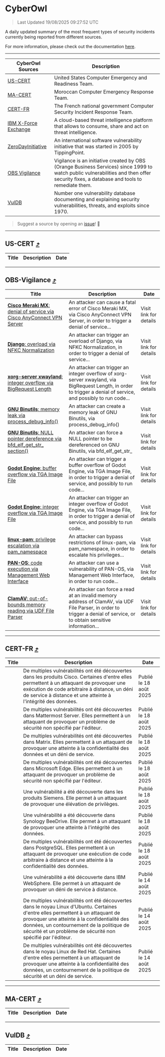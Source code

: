 
 <div id='top'></div>

# CyberOwl

 > Last Updated 19/08/2025 09:27:52 UTC
 
 A daily updated summary of the most frequent types of security incidents currently being reported from different sources.
 
 For more information, please check out the documentation [here](./docs/README.md).
 
 ---
 |CyberOwl Sources|Description|
 |---|---|
 |[US-CERT](#us-cert-arrow_heading_up)|United States Computer Emergency and Readiness Team.|
 |[MA-CERT](#ma-cert-arrow_heading_up)|Moroccan Computer Emergency Response Team.|
 |[CERT-FR](#cert-fr-arrow_heading_up)|The French national government Computer Security Incident Response Team.|
 |[IBM X-Force Exchange](#ibmcloud-arrow_heading_up)|A cloud-based threat intelligence platform that allows to consume, share and act on threat intelligence.|
 |[ZeroDayInitiative](#zerodayinitiative-arrow_heading_up)|An international software vulnerability initiative that was started in 2005 by TippingPoint.|
 |[OBS Vigilance](#obs-vigilance-arrow_heading_up)|Vigilance is an initiative created by OBS (Orange Business Services) since 1999 to watch public vulnerabilities and then offer security fixes, a database and tools to remediate them.|
 |[VulDB](#vuldb-arrow_heading_up)|Number one vulnerability database documenting and explaining security vulnerabilities, threats, and exploits since 1970.|
 
 > Suggest a source by opening an [issue](https://github.com/karimhabush/cyberowl/issues)! :raised_hands:
 ---

## US-CERT [:arrow_heading_up:](#cyberowl)

 |Title|Description|Date|
 |---|---|---|
 
 ---

## OBS-Vigilance [:arrow_heading_up:](#cyberowl)

 |Title|Description|Date|
 |---|---|---|
 |[<a href="https://vigilance.fr/vulnerability/Cisco-Meraki-MX-denial-of-service-via-Cisco-AnyConnect-VPN-Server-47480" class="noirorange"><b>Cisco Meraki MX</b>: denial of service via Cisco AnyConnect VPN Server</a>](https://vigilance.fr/vulnerability/Cisco-Meraki-MX-denial-of-service-via-Cisco-AnyConnect-VPN-Server-47480)|An attacker can cause a fatal error of Cisco Meraki MX, via Cisco AnyConnect VPN Server, in order to trigger a denial of service...|Visit link for details|
 |[<a href="https://vigilance.fr/vulnerability/Django-overload-via-NFKC-Normalization-47478" class="noirorange"><b>Django</b>: overload via NFKC Normalization</a>](https://vigilance.fr/vulnerability/Django-overload-via-NFKC-Normalization-47478)|An attacker can trigger an overload of Django, via NFKC Normalization, in order to trigger a denial of service...|Visit link for details|
 |[<a href="https://vigilance.fr/vulnerability/xorg-server-xwayland-integer-overflow-via-BigRequest-Length-47477" class="noirorange"><b>xorg-server  xwayland</b>: integer overflow via BigRequest Length</a>](https://vigilance.fr/vulnerability/xorg-server-xwayland-integer-overflow-via-BigRequest-Length-47477)|An attacker can trigger an integer overflow of xorg-server  xwayland, via BigRequest Length, in order to trigger a denial of service, and possibly to run code...|Visit link for details|
 |[<a href="https://vigilance.fr/vulnerability/GNU-Binutils-memory-leak-via-process-debug-info-47844" class="noirorange"><b>GNU Binutils</b>: memory leak via process_debug_info()</a>](https://vigilance.fr/vulnerability/GNU-Binutils-memory-leak-via-process-debug-info-47844)|An attacker can create a memory leak of GNU Binutils, via process_debug_info()|Visit link for details|
 |[<a href="https://vigilance.fr/vulnerability/GNU-Binutils-NULL-pointer-dereference-via-bfd-elf-get-str-section-47843" class="noirorange"><b>GNU Binutils</b>: NULL pointer dereference via bfd_elf_get_str_<wbr>section()</wbr></a>](https://vigilance.fr/vulnerability/GNU-Binutils-NULL-pointer-dereference-via-bfd-elf-get-str-section-47843)|An attacker can force a NULL pointer to be dereferenced on GNU Binutils, via bfd_elf_get_str_|Visit link for details|
 |[<a href="https://vigilance.fr/vulnerability/Godot-Engine-buffer-overflow-via-TGA-Image-File-47476" class="noirorange"><b>Godot Engine</b>: buffer overflow via TGA Image File</a>](https://vigilance.fr/vulnerability/Godot-Engine-buffer-overflow-via-TGA-Image-File-47476)|An attacker can trigger a buffer overflow of Godot Engine, via TGA Image File, in order to trigger a denial of service, and possibly to run code...|Visit link for details|
 |[<a href="https://vigilance.fr/vulnerability/Godot-Engine-integer-overflow-via-TGA-Image-File-47475" class="noirorange"><b>Godot Engine</b>: integer overflow via TGA Image File</a>](https://vigilance.fr/vulnerability/Godot-Engine-integer-overflow-via-TGA-Image-File-47475)|An attacker can trigger an integer overflow of Godot Engine, via TGA Image File, in order to trigger a denial of service, and possibly to run code...|Visit link for details|
 |[<a href="https://vigilance.fr/vulnerability/linux-pam-privilege-escalation-via-pam-namespace-47474" class="noirorange"><b>linux-pam</b>: privilege escalation via pam_namespace</a>](https://vigilance.fr/vulnerability/linux-pam-privilege-escalation-via-pam-namespace-47474)|An attacker can bypass restrictions of linux-pam, via pam_namespace, in order to escalate his privileges...|Visit link for details|
 |[<a href="https://vigilance.fr/vulnerability/PAN-OS-code-execution-via-Management-Web-Interface-45691" class="noirorange"><b>PAN-OS</b>: code execution via Management Web Interface</a>](https://vigilance.fr/vulnerability/PAN-OS-code-execution-via-Management-Web-Interface-45691)|An attacker can use a vulnerability of PAN-OS, via Management Web Interface, in order to run code...|Visit link for details|
 |[<a href="https://vigilance.fr/vulnerability/ClamAV-out-of-bounds-memory-reading-via-UDF-File-Parser-47473" class="noirorange"><b>ClamAV</b>: out-of-bounds memory reading via UDF File Parser</a>](https://vigilance.fr/vulnerability/ClamAV-out-of-bounds-memory-reading-via-UDF-File-Parser-47473)|An attacker can force a read at an invalid memory address of ClamAV, via UDF File Parser, in order to trigger a denial of service, or to obtain sensitive information...|Visit link for details|
 
 ---

## CERT-FR [:arrow_heading_up:](#cyberowl)

 |Title|Description|Date|
 |---|---|---|
 |[](https://www.cert.ssi.gouv.fr/avis/CERTFR-2025-AVI-0708/)|De multiples vulnérabilités ont été découvertes dans les produits Cisco. Certaines d'entre elles permettent à un attaquant de provoquer une exécution de code arbitraire à distance, un déni de service à distance et une atteinte à l'intégrité des données.|Publié le 18 août 2025|
 |[](https://www.cert.ssi.gouv.fr/avis/CERTFR-2025-AVI-0707/)|De multiples vulnérabilités ont été découvertes dans Mattermost Server. Elles permettent à un attaquant de provoquer un problème de sécurité non spécifié par l'éditeur.|Publié le 18 août 2025|
 |[](https://www.cert.ssi.gouv.fr/avis/CERTFR-2025-AVI-0706/)|De multiples vulnérabilités ont été découvertes dans Matrix. Elles permettent à un attaquant de provoquer une atteinte à la confidentialité des données et un déni de service.|Publié le 18 août 2025|
 |[](https://www.cert.ssi.gouv.fr/avis/CERTFR-2025-AVI-0705/)|De multiples vulnérabilités ont été découvertes dans Microsoft Edge. Elles permettent à un attaquant de provoquer un problème de sécurité non spécifié par l'éditeur.|Publié le 18 août 2025|
 |[](https://www.cert.ssi.gouv.fr/avis/CERTFR-2025-AVI-0704/)|Une vulnérabilité a été découverte dans les produits Siemens. Elle permet à un attaquant de provoquer une élévation de privilèges.|Publié le 18 août 2025|
 |[](https://www.cert.ssi.gouv.fr/avis/CERTFR-2025-AVI-0703/)|Une vulnérabilité a été découverte dans Synology BeeDrive. Elle permet à un attaquant de provoquer une atteinte à l'intégrité des données.|Publié le 18 août 2025|
 |[](https://www.cert.ssi.gouv.fr/avis/CERTFR-2025-AVI-0702/)|De multiples vulnérabilités ont été découvertes dans PostgreSQL. Elles permettent à un attaquant de provoquer une exécution de code arbitraire à distance et une atteinte à la confidentialité des données.|Publié le 18 août 2025|
 |[](https://www.cert.ssi.gouv.fr/avis/CERTFR-2025-AVI-0701/)|Une vulnérabilité a été découverte dans IBM WebSphere. Elle permet à un attaquant de provoquer un déni de service à distance.|Publié le 14 août 2025|
 |[](https://www.cert.ssi.gouv.fr/avis/CERTFR-2025-AVI-0700/)|De multiples vulnérabilités ont été découvertes dans le noyau Linux d'Ubuntu. Certaines d'entre elles permettent à un attaquant de provoquer une atteinte à la confidentialité des données, un contournement de la politique de sécurité et un problème de sécurité non spécifié par l'éditeur.|Publié le 14 août 2025|
 |[](https://www.cert.ssi.gouv.fr/avis/CERTFR-2025-AVI-0699/)|De multiples vulnérabilités ont été découvertes dans le noyau Linux de Red Hat. Certaines d'entre elles permettent à un attaquant de provoquer une atteinte à la confidentialité des données, un contournement de la politique de sécurité et un déni de service.|Publié le 14 août 2025|
 
 ---

## MA-CERT [:arrow_heading_up:](#cyberowl)

 |Title|Description|Date|
 |---|---|---|
 
 ---

## VulDB [:arrow_heading_up:](#cyberowl)

 |Title|Description|Date|
 |---|---|---|
 